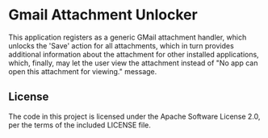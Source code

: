 Gmail Attachment Unlocker
=========================

This application registers as a generic GMail attachment handler, which unlocks the 'Save' action for all attachments, which in turn provides additional information about the attachment for other installed applications, which, finally, may let the user view the attachment instead of "No app can open this attachment for viewing." message.

License
-------
The code in this project is licensed under the Apache Software License 2.0, per the terms of the included LICENSE file.